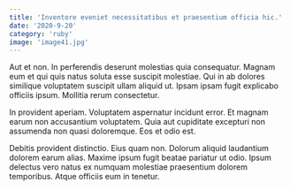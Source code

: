 ```yaml
---
title: 'Inventore eveniet necessitatibus et praesentium officia hic.'
date: '2020-9-20'
category: 'ruby'
image: 'image41.jpg'
---
```


Aut et non. In perferendis deserunt molestias quia consequatur. Magnam eum et qui quis natus soluta esse suscipit molestiae. Qui in ab dolores similique voluptatem suscipit ullam aliquid ut. Ipsam ipsam fugit explicabo officiis ipsum. Mollitia rerum consectetur.
 In provident aperiam. Voluptatem aspernatur incidunt error. Et magnam earum non accusantium voluptatem. Quia aut cupiditate excepturi non assumenda non quasi doloremque. Eos et odio est.
 Debitis provident distinctio. Eius quam non. Dolorum aliquid laudantium dolorem earum alias. Maxime ipsum fugit beatae pariatur ut odio. Ipsum delectus vero natus ex numquam molestiae praesentium dolorem temporibus. Atque officiis eum in tenetur.
